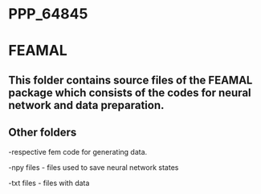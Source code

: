 # PPP_64845

FEAMAL
======
This folder contains source files of the FEAMAL package which consists of the codes for neural network and data preparation.
------------------


Other folders
----
-respective fem code for generating data.


-npy files - files used to save neural network states

-txt files - files with data
